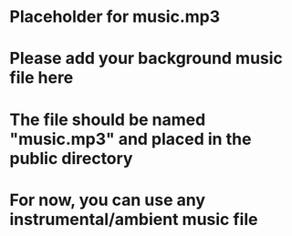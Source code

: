 # Placeholder for music.mp3
# Please add your background music file here
# The file should be named "music.mp3" and placed in the public directory
# For now, you can use any instrumental/ambient music file
